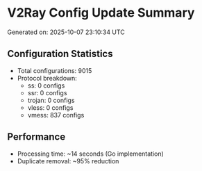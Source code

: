 # V2Ray Config Update Summary
Generated on: 2025-10-07 23:10:34 UTC

## Configuration Statistics
- Total configurations: 9015
- Protocol breakdown:
  - ss: 0 configs
  - ssr: 0 configs
  - trojan: 0 configs
  - vless: 0 configs
  - vmess: 837 configs

## Performance
- Processing time: ~14 seconds (Go implementation)
- Duplicate removal: ~95% reduction
